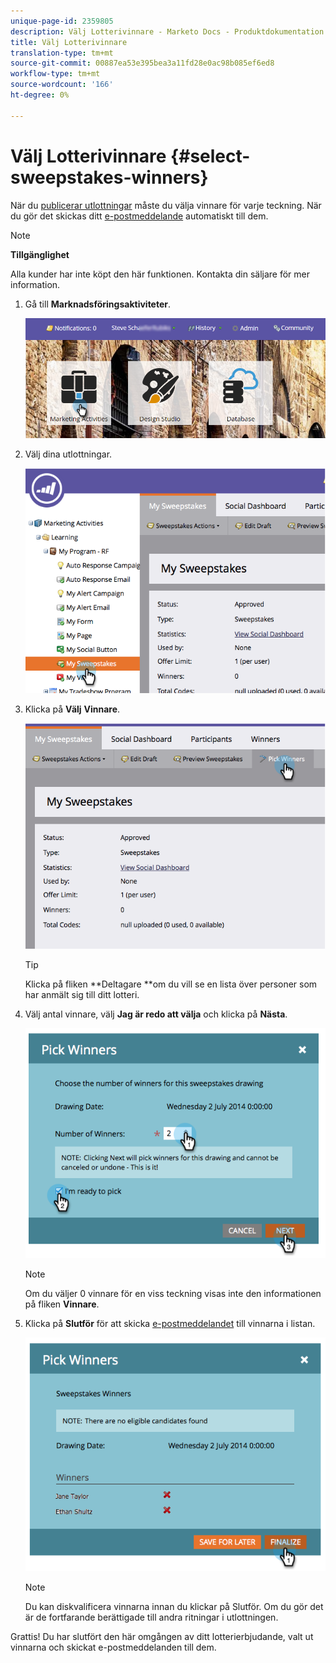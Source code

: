 ```yaml
---
unique-page-id: 2359805
description: Välj Lotterivinnare - Marketo Docs - Produktdokumentation
title: Välj Lotterivinnare
translation-type: tm+mt
source-git-commit: 00887ea53e395bea3a11fd28e0ac98b085ef6ed8
workflow-type: tm+mt
source-wordcount: '166'
ht-degree: 0%

---
```



# Välj Lotterivinnare {#select-sweepstakes-winners}

När du [publicerar utlottningar](publish-a-sweepstakes.md) måste du välja vinnare för varje teckning. När du gör det skickas ditt [e-postmeddelande](../../../../product-docs/demand-generation/social/social-functions/use-emails-in-social-promotions.md) automatiskt till dem.

>[!NOTE]
>
>**Tillgänglighet**
>
>Alla kunder har inte köpt den här funktionen. Kontakta din säljare för mer information.

1. Gå till **Marknadsföringsaktiviteter**.

   ![](assets/login-marketing-activities.png)

1. Välj dina utlottningar.

   ![](assets/image2014-9-25-17-3a47-3a37.png)

1. Klicka på **Välj** **Vinnare**.

   ![](assets/image2014-9-25-17-3a47-3a49.png)

   >[!TIP]
   >
   >Klicka på fliken **Deltagare **om du vill se en lista över personer som har anmält sig till ditt lotteri.

1. Välj antal vinnare, välj **Jag är redo att välja** och klicka på **Nästa**.

   ![](assets/image2014-9-25-17-3a49-3a2.png)

   >[!NOTE]
   >
   >Om du väljer 0 vinnare för en viss teckning visas inte den informationen på fliken **Vinnare**.

1. Klicka på **Slutför** för att skicka [e-postmeddelandet](https://community.marketo.com/MarketoArticle?id=kA050000000L8A6) till vinnarna i listan.

   ![](assets/image2014-9-25-17-3a49-3a48.png)

   >[!NOTE]
   >
   >Du kan diskvalificera vinnarna innan du klickar på Slutför. Om du gör det är de fortfarande berättigade till andra ritningar i utlottningen.

Grattis! Du har slutfört den här omgången av ditt lotterierbjudande, valt ut vinnarna och skickat e-postmeddelanden till dem.